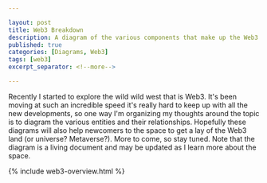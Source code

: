```yaml
---

layout: post
title: Web3 Breakdown
description: A diagram of the various components that make up the Web3 ecosystem.
published: true
categories: [Diagrams, Web3]
tags: [web3]
excerpt_separator: <!--more-->

---
```


Recently I started to explore the wild wild west that is Web3. It's been moving at such an incredible speed it's really hard to keep up with all the new developments, so one way I'm organizing my thoughts around the topic is to diagram the various entities and their relationships. Hopefully these diagrams will also help newcomers to the space to get a lay of the Web3 land (or universe? Metaverse?). More to come, so stay tuned. Note that the diagram is a living document and may be updated as I learn more about the space. 

<!--more-->

{% include web3-overview.html %}